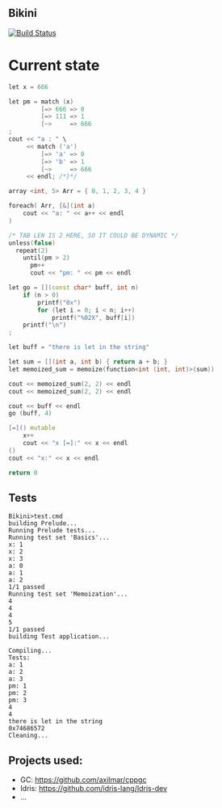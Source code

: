 Bikini
------

[![Build Status](https://travis-ci.org/Heather/Bikini.png?branch=master)](https://travis-ci.org/Heather/Bikini)

Current state
=============

``` cpp
let x = 666

let pm = match (x)
         [=> 666 => 0
         [=> 111 => 1
         [~>     => 666
;
cout << "a : " \
     << match ('a')
         [=> 'a' => 0
         [=> 'b' => 1
         [~>     => 666
     << endl; /*}*/

array <int, 5> Arr = { 0, 1, 2, 3, 4 }

foreach( Arr, [&](int a)
    cout << "a: " << a++ << endl
)

/* TAB LEN IS 2 HERE, SO IT COULD BE DYNAMIC */
unless(false)
  repeat(2)
    until(pm > 2)
      pm++
      cout << "pm: " << pm << endl

let go = [](const char* buff, int n)
    if (n > 0)
        printf("0x")
        for (let i = 0; i < n; i++)
            printf("%02X", buff[i])
    printf("\n")
;

let buff = "there is let in the string"

let sum = [](int a, int b) { return a + b; }
let memoized_sum = memoize(function<int (int, int)>(sum))

cout << memoized_sum(2, 2) << endl
cout << memoized_sum(2, 2) << endl

cout << buff << endl
go (buff, 4)

[=]() mutable
    x++
    cout << "x [=]:" << x << endl
()
cout << "x:" << x << endl

return 0
```

Tests
-----

``` shell
Bikini>test.cmd
building Prelude...
Running Prelude tests...
Running test set 'Basics'...
x: 1
x: 2
x: 3
a: 0
a: 1
a: 2
1/1 passed
Running test set 'Memoization'...
4
4
4
5
1/1 passed
building Test application...

Compiling...
Tests:
a: 1
a: 2
a: 3
pm: 1
pm: 2
pm: 3
4
4
there is let in the string
0x74686572
Cleaning...
```

Projects used:
--------------

 - GC: https://github.com/axilmar/cppgc
 - Idris: https://github.com/idris-lang/Idris-dev
 - ...




